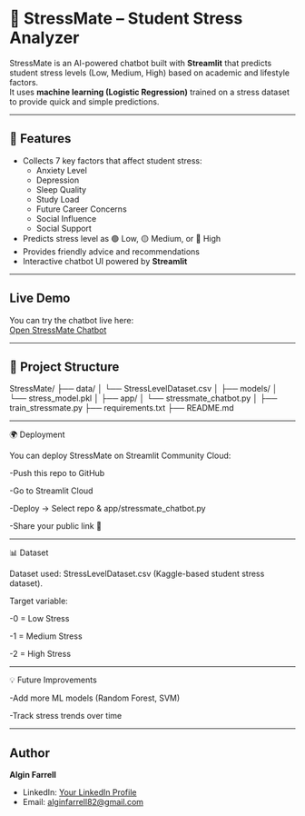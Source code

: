 # 🧠 StressMate – Student Stress Analyzer  

StressMate is an AI-powered chatbot built with **Streamlit** that predicts student stress levels (Low, Medium, High) based on academic and lifestyle factors.  
It uses **machine learning (Logistic Regression)** trained on a stress dataset to provide quick and simple predictions.  

---

## 📌 Features
- Collects 7 key factors that affect student stress:  
  - Anxiety Level  
  - Depression  
  - Sleep Quality  
  - Study Load  
  - Future Career Concerns  
  - Social Influence  
  - Social Support  
- Predicts stress level as 🟢 Low, 🟡 Medium, or 🔴 High  
- Provides friendly advice and recommendations  
- Interactive chatbot UI powered by **Streamlit**  

---
## Live Demo

You can try the chatbot live here:  
[Open StressMate Chatbot](https://stressmate-hwxrf3mckssmvxpuwba68u.streamlit.app/)

---
## 📂 Project Structure

StressMate/
├── data/
│ └── StressLevelDataset.csv 
│
├── models/
│ └── stress_model.pkl 
│
├── app/
│ └── stressmate_chatbot.py 
│
├── train_stressmate.py 
├── requirements.txt
├── README.md 

---
🌍 Deployment

You can deploy StressMate on Streamlit Community Cloud:

-Push this repo to GitHub

-Go to Streamlit Cloud

-Deploy → Select repo & app/stressmate_chatbot.py

-Share your public link 🎉

---
📊 Dataset

Dataset used: StressLevelDataset.csv (Kaggle-based student stress dataset).

Target variable:

-0 = Low Stress

-1 = Medium Stress

-2 = High Stress

---
💡 Future Improvements

-Add more ML models (Random Forest, SVM)

-Track stress trends over time


---
## Author

**Algin Farrell**

- LinkedIn: [Your LinkedIn Profile](https://www.linkedin.com/in/algin-farrell-16681432b)  
- Email: alginfarrell82@gmail.com
